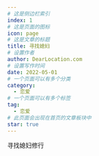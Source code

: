 ```yaml
---
# 这是侧边栏索引
index: 1
# 这是页面的图标
icon: page
# 这是文章的标题
title: 寻找媳妇
# 设置作者
author: DearLocation.com
# 设置写作时间
date: 2022-05-01
# 一个页面可以有多个分类
category:
  - 恋爱
# 一个页面可以有多个标签
tag:
  - 恋爱
# 此页面会出现在首页的文章板块中
star: true
---
```


寻找媳妇修行